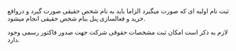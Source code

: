 <p>ثبت نام اولیه ای که صورت میگیرد الزاما باید به نام شخص حقیقی صورت گیرد و درواقع خرید و فعالسازی پنل بنام شخص حقیقی انجام میشود.&nbsp;</p><p>لازم به ذکر است امکان ثبت مشخصات حقوقی شرکت جهت صدور فاکتور رسمی وجود دارد.</p>